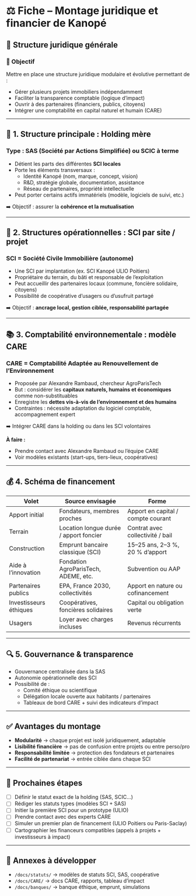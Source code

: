 # ⚖️ Fiche – Montage juridique et financier de Kanopé

## 🧱 Structure juridique générale

### 🎯 Objectif

Mettre en place une structure juridique modulaire et évolutive permettant de :

- Gérer plusieurs projets immobiliers indépendamment
- Faciliter la transparence comptable (logique d’impact)
- Ouvrir à des partenaires (financiers, publics, citoyens)
- Intégrer une comptabilité en capital naturel et humain (CARE)

---

## 🏢 1. Structure principale : **Holding mère**

### Type : **SAS (Société par Actions Simplifiée)** ou SCIC à terme

- Détient les parts des différentes **SCI locales**
- Porte les éléments transversaux :
  - Identité Kanopé (nom, marque, concept, vision)
  - R&D, stratégie globale, documentation, assistance
  - Réseau de partenaires, propriété intellectuelle
- Peut porter certains actifs immatériels (modèle, logiciels de suivi, etc.)

➡️ Objectif : assurer la **cohérence et la mutualisation**

---

## 🧱 2. Structures opérationnelles : **SCI par site / projet**

### SCI = Société Civile Immobilière (autonome)

- Une SCI par implantation (ex. SCI Kanopé ULIO Poitiers)
- Propriétaire du terrain, du bâti et responsable de l’exploitation
- Peut accueillir des partenaires locaux (commune, foncière solidaire, citoyens)
- Possibilité de coopérative d’usagers ou d’usufruit partagé

➡️ Objectif : **ancrage local, gestion ciblée, responsabilité partagée**

---

## 📚 3. Comptabilité environnementale : modèle **CARE**

### CARE = Comptabilité Adaptée au Renouvellement de l’Environnement

- Proposée par Alexandre Rambaud, chercheur AgroParisTech
- But : considérer les **capitaux naturels, humains et économiques** comme non-substituables
- Enregistre les **dettes vis-à-vis de l’environnement et des humains**
- Contraintes : nécessite adaptation du logiciel comptable, accompagnement expert

➡️ Intégrer CARE dans la holding ou dans les SCI volontaires

**À faire :**
- Prendre contact avec Alexandre Rambaud ou l’équipe CARE
- Voir modèles existants (start-ups, tiers-lieux, coopératives)

---

## 💰 4. Schéma de financement

| Volet                 | Source envisagée                         | Forme                          |
|----------------------|------------------------------------------|--------------------------------|
| Apport initial       | Fondateurs, membres proches              | Apport en capital / compte courant |
| Terrain              | Location longue durée / apport foncier   | Contrat avec collectivité / bail |
| Construction         | Emprunt bancaire classique (SCI)         | 15–25 ans, 2–3 %, 20 % d’apport |
| Aide à l’innovation  | Fondation AgroParisTech, ADEME, etc.     | Subvention ou AAP              |
| Partenaires publics  | EPA, France 2030, collectivités          | Apport en nature ou cofinancement |
| Investisseurs éthiques | Coopératives, foncières solidaires      | Capital ou obligation verte    |
| Usagers              | Loyer avec charges incluses              | Revenus récurrents             |

---

## 🔍 5. Gouvernance & transparence

- Gouvernance centralisée dans la SAS
- Autonomie opérationnelle des SCI
- Possibilité de :
  - Comité éthique ou scientifique
  - Délégation locale ouverte aux habitants / partenaires
  - Tableaux de bord CARE + suivi des indicateurs d’impact

---

## ✅ Avantages du montage

- **Modularité** → chaque projet est isolé juridiquement, adaptable
- **Lisibilité financière** → pas de confusion entre projets ou entre perso/pro
- **Responsabilité limitée** → protection des fondateurs et partenaires
- **Facilité de partenariat** → entrée ciblée dans chaque SCI

---

## 🚧 Prochaines étapes

- [ ] Définir le statut exact de la holding (SAS, SCIC…)
- [ ] Rédiger les statuts types (modèles SCI + SAS)
- [ ] Initier la première SCI pour un prototype (ULIO)
- [ ] Prendre contact avec des experts CARE
- [ ] Simuler un premier plan de financement (ULIO Poitiers ou Paris-Saclay)
- [ ] Cartographier les financeurs compatibles (appels à projets + investisseurs à impact)

---

## 📁 Annexes à développer

- `/docs/statuts/` → modèles de statuts SCI, SAS, coopérative
- `/docs/CARE/` → docs CARE, rapports, tableau d’impact
- `/docs/banques/` → banque éthique, emprunt, simulations
